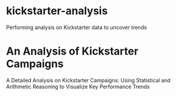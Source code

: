 # kickstarter-analysis
Performing analysis on Kickstarter data to uncover trends
# An Analysis of Kickstarter Campaigns
A Detailed Analysis on Kickstarter Campaigns: Using Statistical and Arithmetic Reasoning to Visualize Key Performance Trends
